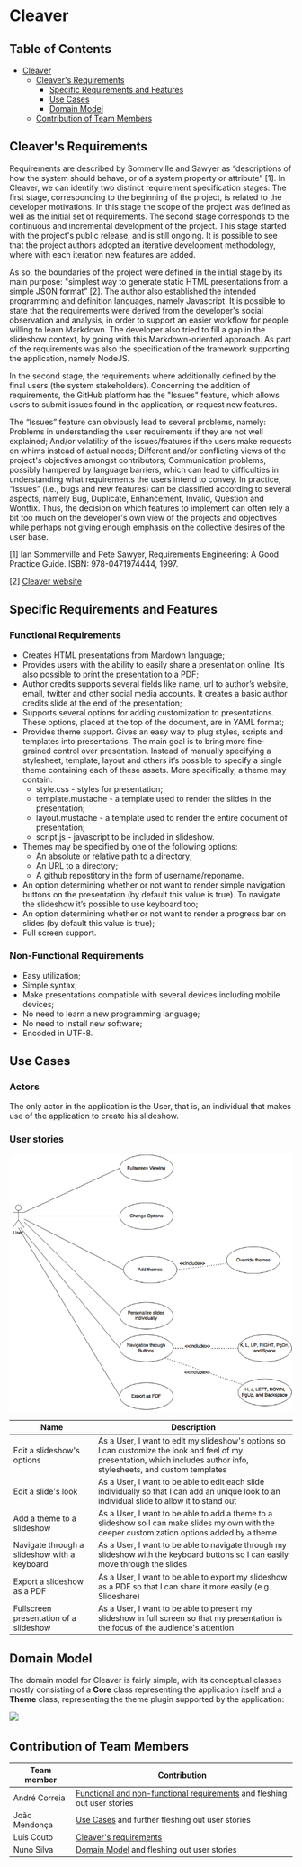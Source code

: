 # Cleaver

## Table of Contents
* [Cleaver](#cleaver)
    * [Cleaver's Requirements](#introreq)
        * [Specific Requirements and Features](#specreqandfeat)
        * [Use Cases](#usecases)
        * [Domain Model](#domainmodel)
    * [Contribution of Team Members](#contributions)

<div id='introreq'>

## Cleaver's Requirements
Requirements are described by Sommerville and Sawyer as “descriptions of how the system should behave, or of a system property or attribute” [1]. In Cleaver, we can identify two distinct requirement specification stages: The first stage, corresponding to the beginning of the project, is related to the developer motivations. In this stage the scope of the project was defined as well as the initial set of requirements. The second stage corresponds to the continuous and incremental development of the project. This stage started with the project's public release, and is still ongoing. It is possible to see that the project authors adopted an iterative development methodology, where with each iteration new features are added.

As so, the boundaries of the project were defined in the initial stage by its main purpose: "simplest way to generate static HTML presentations from a simple JSON format” [2]. The author also established the intended programming and definition languages, namely Javascript. It is possible to state that the requirements were derived from the developer's social observation and analysis, in order to support an easier workflow for people willing to learn Markdown. The developer also tried to fill a gap in the slideshow context, by going with this Markdown-oriented approach. As part of the requirements was also the specification of the framework supporting the application, namely NodeJS. 

In the second stage, the requirements where additionally defined by the final users (the system stakeholders). Concerning the addition of requirements, the GitHub platform has the "Issues" feature, which allows users to submit issues found in the application, or request new features.

The “Issues” feature can obviously lead to several problems, namely: Problems in understanding the user requirements if they are not well explained; And/or volatility of the issues/features if the users make requests on whims instead of actual needs; Different and/or conflicting views of the project's objectives amongst contributors; Communication problems, possibly hampered by language barriers,  which can lead to difficulties in understanding what requirements the users intend to convey. In practice, “Issues” (i.e., bugs and new features) can be classified according to several aspects, namely Bug, Duplicate, Enhancement, Invalid, Question and Wontfix. Thus, the decision on which features to implement can often rely a bit too much on the developer's own view of the projects and objectives while perhaps not giving enough emphasis on the collective desires of the user base.

[1] Ian Sommerville and Pete Sawyer, Requirements Engineering: A Good Practice Guide. ISBN: 978-0471974444, 1997.
 
[2] [Cleaver website](https://github.com/jdan/cleaver)


<div id='specreqandfeat'>

## Specific Requirements and Features

### Functional Requirements
* Creates HTML presentations from Mardown language;
* Provides users with the ability to easily share a presentation online. It’s also possible to print the presentation to a PDF;
* Author credits supports several fields like name, url to author’s website, email, twitter and other social media accounts. It creates a basic author credits slide at the end of the presentation;
* Supports several options for adding customization to presentations. These options, placed at the top of the document, are in YAML format;
* Provides theme support. Gives an easy way to plug styles, scripts and templates into presentations. The main goal is to bring more fine-grained control over presentation. Instead of manually specifying a stylesheet, template, layout and others it’s possible to specify a single theme containing each of these assets. More specifically, a theme may contain:
   * style.css - styles for presentation;
   * template.mustache - a template used to render the slides in the presentation;
   * layout.mustache - a template used to render the entire document of presentation;
   * script.js - javascript to be included in slideshow.
* Themes may be specified by one of the following options:
   * An absolute or relative path to a directory;
   * An URL to a directory;
   * A github repostitory in the form of username/reponame.
* An option determining whether or not want to render simple navigation buttons on the presentation (by default this value is true). To navigate the slideshow it’s possible to use keyboard too;
* An option determining whether or not want to render a progress bar on slides (by default this value is true);
* Full screen support.

### Non-Functional Requirements
* Easy utilization;
* Simple syntax;
* Make presentations compatible with several devices including mobile devices;
* No need to learn a new programming language;
* No need to install new software;
* Encoded in UTF-8.

<div id='usecases'>

## Use Cases

### Actors

The only actor in the application is the User, that is, an individual that makes use of the application to create his slideshow.

### User stories

<img src="./images/use_case_diagram.png"/>

| Name | Description |
| ---- | ----------  |
| Edit a slideshow's options | As a User, I want to edit my slideshow's options so I can customize the look and feel of my presentation, which includes author info, stylesheets, and custom templates |
| Edit a slide's look | As a User, I want to be able to edit each slide individually so that I can add an unique look to an individual slide to allow it to stand out |
| Add a theme to a slideshow | As a User, I want to be able to add a theme to a slideshow so I can make slides my own with the deeper customization options added by a theme |
| Navigate through a slideshow with a keyboard | As a User, I want to be able to navigate through my slideshow with the keyboard buttons so I can easily move through the slides |
| Export a slideshow as a PDF | As a User, I want to be able to export my slideshow as a PDF so that I can share it more easily (e.g. Slideshare) |
| Fullscreen presentation of a slideshow | As a User, I want to be able to present my slideshow in full screen so that my presentation is the focus of the audience's attention |

<div id='domainmodel'>

## Domain Model

The domain model for Cleaver is fairly simple, with its conceptual classes mostly consisting of a **Core** class representing the application itself and a **Theme** class, representing the theme plugin supported by the application:

<img src="./images/domainmodel.png" />

<div id='contributions'>

## Contribution of Team Members

| Team member | Contribution |
| ----------  | ------------ |
| André Correia | [Functional and non-functional requirements](#specreqandfeat) and fleshing out user stories |
| João Mendonça | [Use Cases](#usecases) and further fleshing out user stories |
| Luís Couto | [Cleaver's requirements](#introreq) | 
| Nuno Silva | [Domain Model](#domainmodel) and fleshing out user stories |